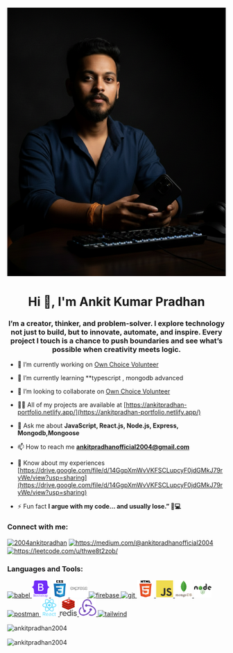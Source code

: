 ![My Avatar](mo.png)

<h1 align="center">Hi 👋, I'm Ankit Kumar Pradhan</h1>
<h3 align="center">I’m a creator, thinker, and problem-solver. I explore technology not just to build, but to innovate, automate, and inspire. Every project I touch is a chance to push boundaries and see what’s possible when creativity meets logic.</h3>

- 🔭 I’m currently working on [Own Choice Volunteer](https://ownchoicevolunteerocv-ankitpradhan.netlify.app/)

- 🌱 I’m currently learning **typescript , mongodb advanced

- 👯 I’m looking to collaborate on [Own Choice Volunteer](https://ownchoicevolunteerocv-ankitpradhan.netlify.app/)

- 👨‍💻 All of my projects are available at [https://ankitpradhan-portfolio.netlify.app/](https://ankitpradhan-portfolio.netlify.app/)

- 💬 Ask me about **JavaScript, React.js, Node.js, Express, Mongodb,Mongoose**

- 📫 How to reach me **ankitpradhanofficial2004@gmail.com**

- 📄 Know about my experiences [https://drive.google.com/file/d/14GgpXmWvVKFSCLupcyF0jdGMkJ79ryWe/view?usp=sharing](https://drive.google.com/file/d/14GgpXmWvVKFSCLupcyF0jdGMkJ79ryWe/view?usp=sharing)

- ⚡ Fun fact **I argue with my code… and usually lose.” 🤯💻**

<h3 align="left">Connect with me:</h3>
<p align="left">
<a href="https://linkedin.com/in/2004ankitpradhan" target="blank"><img align="center" src="https://raw.githubusercontent.com/rahuldkjain/github-profile-readme-generator/master/src/images/icons/Social/linked-in-alt.svg" alt="2004ankitpradhan" height="30" width="40" /></a>
<a href="https://medium.com/https://medium.com/@ankitpradhanofficial2004" target="blank"><img align="center" src="https://raw.githubusercontent.com/rahuldkjain/github-profile-readme-generator/master/src/images/icons/Social/medium.svg" alt="https://medium.com/@ankitpradhanofficial2004" height="30" width="40" /></a>
<a href="https://www.leetcode.com/https://leetcode.com/u/thwe8t2zob/" target="blank"><img align="center" src="https://raw.githubusercontent.com/rahuldkjain/github-profile-readme-generator/master/src/images/icons/Social/leet-code.svg" alt="https://leetcode.com/u/thwe8t2zob/" height="30" width="40" /></a>
</p>

<h3 align="left">Languages and Tools:</h3>
<p align="left"> <a href="https://babeljs.io/" target="_blank" rel="noreferrer"> <img src="https://www.vectorlogo.zone/logos/babeljs/babeljs-icon.svg" alt="babel" width="40" height="40"/> </a> <a href="https://getbootstrap.com" target="_blank" rel="noreferrer"> <img src="https://raw.githubusercontent.com/devicons/devicon/master/icons/bootstrap/bootstrap-plain-wordmark.svg" alt="bootstrap" width="40" height="40"/> </a> <a href="https://www.w3schools.com/css/" target="_blank" rel="noreferrer"> <img src="https://raw.githubusercontent.com/devicons/devicon/master/icons/css3/css3-original-wordmark.svg" alt="css3" width="40" height="40"/> </a> <a href="https://expressjs.com" target="_blank" rel="noreferrer"> <img src="https://raw.githubusercontent.com/devicons/devicon/master/icons/express/express-original-wordmark.svg" alt="express" width="40" height="40"/> </a> <a href="https://firebase.google.com/" target="_blank" rel="noreferrer"> <img src="https://www.vectorlogo.zone/logos/firebase/firebase-icon.svg" alt="firebase" width="40" height="40"/> </a> <a href="https://git-scm.com/" target="_blank" rel="noreferrer"> <img src="https://www.vectorlogo.zone/logos/git-scm/git-scm-icon.svg" alt="git" width="40" height="40"/> </a> <a href="https://www.w3.org/html/" target="_blank" rel="noreferrer"> <img src="https://raw.githubusercontent.com/devicons/devicon/master/icons/html5/html5-original-wordmark.svg" alt="html5" width="40" height="40"/> </a> <a href="https://developer.mozilla.org/en-US/docs/Web/JavaScript" target="_blank" rel="noreferrer"> <img src="https://raw.githubusercontent.com/devicons/devicon/master/icons/javascript/javascript-original.svg" alt="javascript" width="40" height="40"/> </a> <a href="https://www.mongodb.com/" target="_blank" rel="noreferrer"> <img src="https://raw.githubusercontent.com/devicons/devicon/master/icons/mongodb/mongodb-original-wordmark.svg" alt="mongodb" width="40" height="40"/> </a> <a href="https://nodejs.org" target="_blank" rel="noreferrer"> <img src="https://raw.githubusercontent.com/devicons/devicon/master/icons/nodejs/nodejs-original-wordmark.svg" alt="nodejs" width="40" height="40"/> </a> <a href="https://postman.com" target="_blank" rel="noreferrer"> <img src="https://www.vectorlogo.zone/logos/getpostman/getpostman-icon.svg" alt="postman" width="40" height="40"/> </a> <a href="https://reactjs.org/" target="_blank" rel="noreferrer"> <img src="https://raw.githubusercontent.com/devicons/devicon/master/icons/react/react-original-wordmark.svg" alt="react" width="40" height="40"/> </a> <a href="https://redis.io" target="_blank" rel="noreferrer"> <img src="https://raw.githubusercontent.com/devicons/devicon/master/icons/redis/redis-original-wordmark.svg" alt="redis" width="40" height="40"/> </a> <a href="https://redux.js.org" target="_blank" rel="noreferrer"> <img src="https://raw.githubusercontent.com/devicons/devicon/master/icons/redux/redux-original.svg" alt="redux" width="40" height="40"/> </a> <a href="https://tailwindcss.com/" target="_blank" rel="noreferrer"> <img src="https://www.vectorlogo.zone/logos/tailwindcss/tailwindcss-icon.svg" alt="tailwind" width="40" height="40"/> </a> </p>

<p><img align="center" src="https://github-readme-stats.vercel.app/api/top-langs?username=ankitpradhan2004&show_icons=true&locale=en&layout=compact" alt="ankitpradhan2004" /></p>

<p><img align="center" src="https://github-readme-streak-stats.herokuapp.com/?user=ankitpradhan2004&" alt="ankitpradhan2004" /></p>
